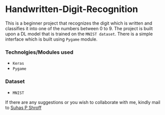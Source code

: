 # Handwritten-Digit-Recognition

This is a beginner  project that recognizes the digit which is written and classifies it into one of the numbers between 0 to 9.
The project is built upon a DL model that is trained on the `MNIST dataset`. There is a simple interface which is built using `Pygame` module.

### Technolgies/Modules used
* `Keras`
* `Pygame`

### Dataset
* `MNIST`



If there are any suggestions or you wish to collaborate with me, kindly mail to [Suhas P Shroff](spshroff03@gmail.com)
